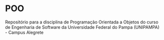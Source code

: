 # POO
Repositório para a disciplina de Programação Orientada a Objetos do curso de Engenharia de Software da Universidade Federal do Pampa (UNIPAMPA) - Campus Alegrete
